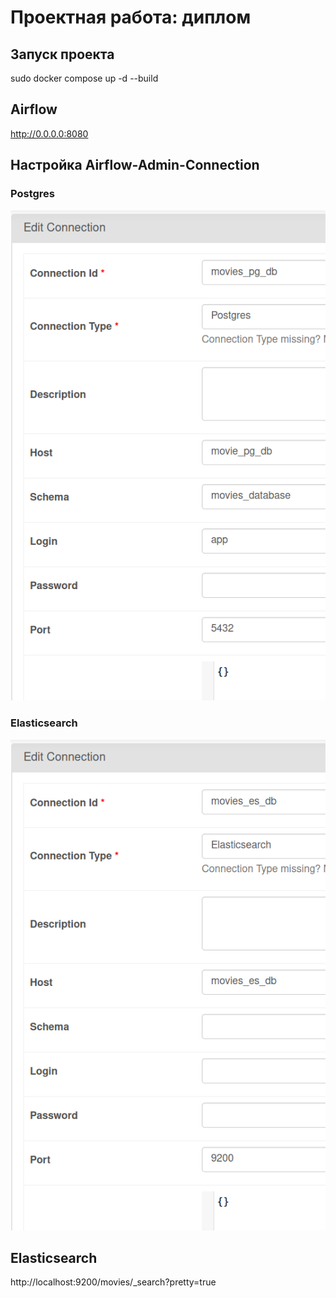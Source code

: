 # Проектная работа: диплом

## Запуск проекта
sudo docker compose up -d --build

## Airflow
http://0.0.0.0:8080

## Настройка Airflow-Admin-Connection
### Postgres
![Postgres](images%2Fmovies_pg_db.png)

### Elasticsearch
![Elasticsearch](images%2Fmovies_es_db.png)

## Elasticsearch
http://localhost:9200/movies/_search?pretty=true
